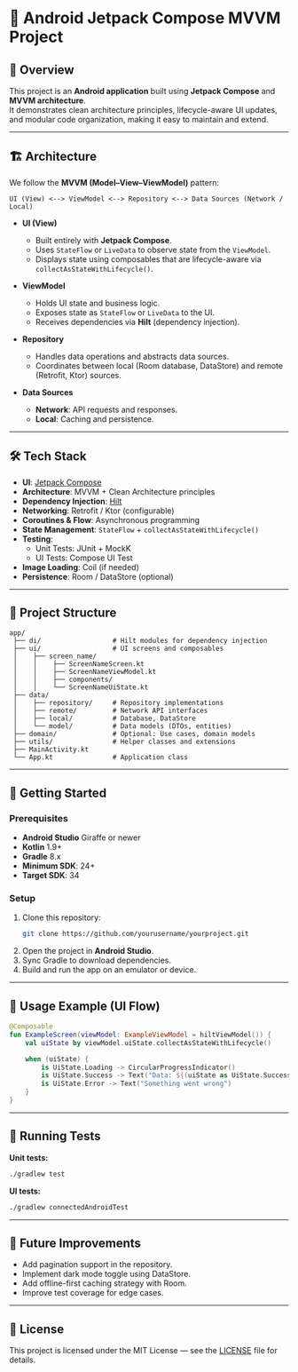 # 📄 Android Jetpack Compose MVVM Project

## 📌 Overview
This project is an **Android application** built using **Jetpack Compose** and **MVVM architecture**.  
It demonstrates clean architecture principles, lifecycle-aware UI updates, and modular code organization, making it easy to maintain and extend.

---

## 🏗 Architecture
We follow the **MVVM (Model–View–ViewModel)** pattern:

```
UI (View) <--> ViewModel <--> Repository <--> Data Sources (Network / Local)
```

- **UI (View)**  
  - Built entirely with **Jetpack Compose**.
  - Uses `StateFlow` or `LiveData` to observe state from the `ViewModel`.
  - Displays state using composables that are lifecycle-aware via `collectAsStateWithLifecycle()`.

- **ViewModel**  
  - Holds UI state and business logic.
  - Exposes state as `StateFlow` or `LiveData` to the UI.
  - Receives dependencies via **Hilt** (dependency injection).

- **Repository**  
  - Handles data operations and abstracts data sources.
  - Coordinates between local (Room database, DataStore) and remote (Retrofit, Ktor) sources.

- **Data Sources**  
  - **Network**: API requests and responses.
  - **Local**: Caching and persistence.

---

## 🛠 Tech Stack
- **UI**: [Jetpack Compose](https://developer.android.com/jetpack/compose)  
- **Architecture**: MVVM + Clean Architecture principles  
- **Dependency Injection**: [Hilt](https://dagger.dev/hilt/)  
- **Networking**: Retrofit / Ktor (configurable)  
- **Coroutines & Flow**: Asynchronous programming  
- **State Management**: `StateFlow` + `collectAsStateWithLifecycle()`  
- **Testing**:  
  - Unit Tests: JUnit + MockK  
  - UI Tests: Compose UI Test  
- **Image Loading**: Coil (if needed)  
- **Persistence**: Room / DataStore (optional)  

---

## 📂 Project Structure
```
app/
 ├── di/                  # Hilt modules for dependency injection
 ├── ui/                  # UI screens and composables
 │    ├── screen_name/
 │    │    ├── ScreenNameScreen.kt
 │    │    ├── ScreenNameViewModel.kt
 │    │    ├── components/
 │    │    └── ScreenNameUiState.kt
 ├── data/
 │    ├── repository/     # Repository implementations
 │    ├── remote/         # Network API interfaces
 │    ├── local/          # Database, DataStore
 │    └── model/          # Data models (DTOs, entities)
 ├── domain/              # Optional: Use cases, domain models
 ├── utils/               # Helper classes and extensions
 ├── MainActivity.kt
 └── App.kt               # Application class
```

---

## 🚀 Getting Started

### Prerequisites
- **Android Studio** Giraffe or newer
- **Kotlin** 1.9+
- **Gradle** 8.x
- **Minimum SDK**: 24+
- **Target SDK**: 34

### Setup
1. Clone this repository:
   ```bash
   git clone https://github.com/yourusername/yourproject.git
   ```
2. Open the project in **Android Studio**.
3. Sync Gradle to download dependencies.
4. Build and run the app on an emulator or device.

---

## 📌 Usage Example (UI Flow)
```kotlin
@Composable
fun ExampleScreen(viewModel: ExampleViewModel = hiltViewModel()) {
    val uiState by viewModel.uiState.collectAsStateWithLifecycle()

    when (uiState) {
        is UiState.Loading -> CircularProgressIndicator()
        is UiState.Success -> Text("Data: ${(uiState as UiState.Success).data}")
        is UiState.Error -> Text("Something went wrong")
    }
}
```

---

## 🧪 Running Tests
**Unit tests:**
```bash
./gradlew test
```

**UI tests:**
```bash
./gradlew connectedAndroidTest
```

---

## 🔮 Future Improvements
- Add pagination support in the repository.
- Implement dark mode toggle using DataStore.
- Add offline-first caching strategy with Room.
- Improve test coverage for edge cases.

---

## 📜 License
This project is licensed under the MIT License — see the [LICENSE](LICENSE) file for details.

